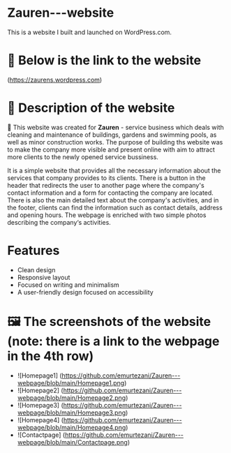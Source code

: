 # Zauren---website
This is a website I built and launched on WordPress.com. 

# 🔗 Below is the link to the website
 (https://zaurens.wordpress.com)  

# 📄 Description of the website
🎯 This website was created for **Zauren** - service business which deals with cleaning and maintenance of buildings, 
gardens and swimming pools, as well as minor construction works. The purpose of building ths website was to make
the company more visible and present online with aim to attract more clients to the newly opened service bussiness.

It is a simple website that provides all the necessary information about the services that company provides to its clients. 
There is a button in the header that redirects the user to another page where the company's contact information and a form for contacting the company are located.
There is also the main detailed text about the company's activities, and in the footer, clients can find the information such as contact details, address and opening hours. 
The webpage is enriched with two simple photos describing the company‘s activities.

# Features
- Clean design
- Responsive layout
- Focused on writing and minimalism
- A user-friendly design focused on accessibility

# 🖼️ The screenshots of the website (note: there is a link to the webpage in the 4th row)
- ![Homepage1] (https://github.com/emurtezani/Zauren---webpage/blob/main/Homepage1.png)
- ![Homepage2] (https://github.com/emurtezani/Zauren---webpage/blob/main/Homepage2.png)
- ![Homepage3] (https://github.com/emurtezani/Zauren---webpage/blob/main/Homepage3.png)
- ![Homepage4] (https://github.com/emurtezani/Zauren---webpage/blob/main/Homepage4.png)
- ![Contactpage] (https://github.com/emurtezani/Zauren---webpage/blob/main/Contactpage.png)
